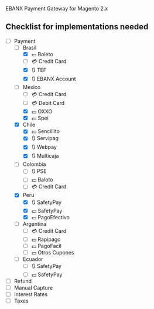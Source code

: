 EBANX Payment Gateway for Magento 2.x

## Checklist for implementations needed

- [ ] Payment
	- [ ] Brasil
		- [X] :dollar: Boleto
		- [ ] :credit_card: Credit Card
		- [X] :arrows_clockwise: TEF
		- [X] :arrows_clockwise: EBANX Account
	- [ ] Mexico
		- [ ] :credit_card: Credit Card
		- [ ] :credit_card: Debit Card
		- [X] :dollar: OXXO
		- [X] :dollar: Spei
	- [X] Chile
		- [X] :dollar: Sencillito
		- [X] :arrows_clockwise: Servipag
		- [X] :arrows_clockwise: Webpay
		- [X] :arrows_clockwise: Multicaja
	- [ ] Colombia
		- [ ] :arrows_clockwise: PSE
		- [ ] :dollar: Baloto
		- [ ] :credit_card: Credit Card
	- [X] Peru
		- [X] :arrows_clockwise: SafetyPay
		- [X] :dollar: SafetyPay
		- [X] :dollar: PagoEfectivo
	- [ ] Argentina
		- [ ] :credit_card: Credit Card
		- [ ] :dollar: Rapipago
		- [ ] :dollar: PagoFacil
		- [ ] :dollar: Otros Cupones
	- [ ] Ecuador
		- [ ] :arrows_clockwise: SafetyPay
		- [ ] :dollar: SafetyPay
- [ ] Refund
- [ ] Manual Capture
- [ ] Interest Rates
- [ ] Taxes
